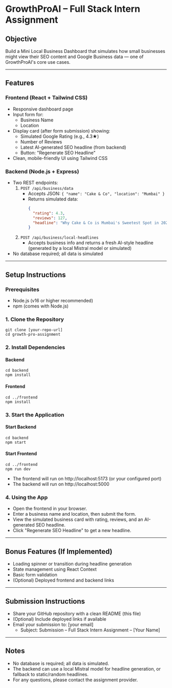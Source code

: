 # GrowthProAI – Full Stack Intern Assignment

## Objective
Build a Mini Local Business Dashboard that simulates how small businesses might view their SEO content and Google Business data — one of GrowthProAI's core use cases.

---

## Features

### Frontend (React + Tailwind CSS)
- Responsive dashboard page
- Input form for:
  - Business Name
  - Location
- Display card (after form submission) showing:
  - Simulated Google Rating (e.g., 4.3★)
  - Number of Reviews
  - Latest AI-generated SEO headline (from backend)
  - Button: "Regenerate SEO Headline"
- Clean, mobile-friendly UI using Tailwind CSS

### Backend (Node.js + Express)
- Two REST endpoints:
  1. `POST /api/business/data`
     - Accepts JSON: `{ "name": "Cake & Co", "location": "Mumbai" }`
     - Returns simulated data:
       ```json
       {
         "rating": 4.3,
         "reviews": 127,
         "headline": "Why Cake & Co is Mumbai's Sweetest Spot in 2025"
       }
       ```
  2. `POST /api/business/local-headlines`
     - Accepts business info and returns a fresh AI-style headline (generated by a local Mistral model or simulated)
- No database required; all data is simulated

---

## Setup Instructions

### Prerequisites
- Node.js (v16 or higher recommended)
- npm (comes with Node.js)

### 1. Clone the Repository
```
git clone [your-repo-url]
cd growth-pro-assignment
```

### 2. Install Dependencies
#### Backend
```
cd backend
npm install
```
#### Frontend
```
cd ../frontend
npm install
```

### 3. Start the Application
#### Start Backend
```
cd backend
npm start
```
#### Start Frontend
```
cd ../frontend
npm run dev
```
- The frontend will run on http://localhost:5173 (or your configured port)
- The backend will run on http://localhost:5000

### 4. Using the App
- Open the frontend in your browser.
- Enter a business name and location, then submit the form.
- View the simulated business card with rating, reviews, and an AI-generated SEO headline.
- Click "Regenerate SEO Headline" to get a new headline.

---

## Bonus Features (If Implemented)
- Loading spinner or transition during headline generation
- State management using React Context
- Basic form validation
- (Optional) Deployed frontend and backend links

---

## Submission Instructions
- Share your GitHub repository with a clean README (this file)
- (Optional) Include deployed links if available
- Email your submission to: [your email]
  - Subject: Submission – Full Stack Intern Assignment – [Your Name]

---

## Notes
- No database is required; all data is simulated.
- The backend can use a local Mistral model for headline generation, or fallback to static/random headlines.
- For any questions, please contact the assignment provider. 